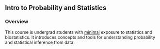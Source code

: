 ## Intro to Probability and Statistics

### Overview
This course is undergrad students with <u>minimal</u> exposure to statistics and biostatistics. It introduces concepts and tools for understanding probability and statistical inference from data.

